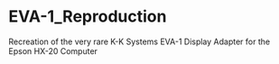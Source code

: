 # EVA-1_Reproduction
Recreation of the very rare K-K Systems EVA-1 Display Adapter for the Epson HX-20 Computer
